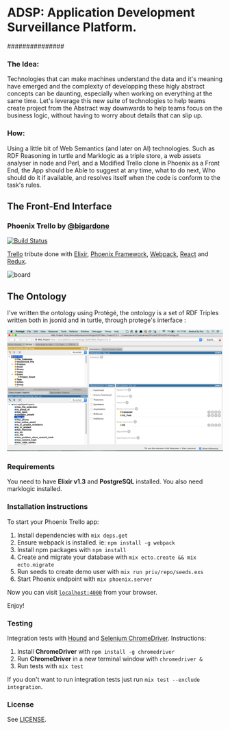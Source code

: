 # ADSP: Application Development Surveillance Platform.
###############


### The Idea:
 Technologies that can make machines understand the data and it's meaning have emerged
 and the complexity of developping these higly abstract concepts can be daunting, especially when working on
 everything at the same time.
 Let's leverage this new suite of technologies to help teams create project from the Abstract way downwards to help
 teams focus on the business logic, without having to worry about details that can slip up.

### How:
 Using a little bit of Web Semantics (and later on AI) technologies.
 Such as RDF Reasoning in turtle and Marklogic as a triple store, a web assets analyser in node and Perl, 
 and a Modified Trello clone in Phoenix as a Front End, the App should be Able to suggest at any time, what to do next,
 Who should do it if available, and resolves itself when the code is conform to the task's rules.

## The Front-End Interface


### Phoenix Trello by [@bigardone](https://github.com/bigardone/phoenix-trello) 
[![Build Status](https://travis-ci.org/bigardone/phoenix-trello.svg?branch=master)](https://travis-ci.org/bigardone/phoenix-trello)


[Trello](http://trello.com) tribute done with [Elixir](https://github.com/elixir-lang/elixir), [Phoenix Framework](https://github.com/phoenixframework/phoenix), [Webpack](https://github.com/webpack/webpack), [React](https://github.com/facebook/react) and [Redux](https://github.com/rackt/redux).

![`board`](http://codeloveandboards.com/images/blog/trello_tribute_pt_1/sign-in-a8fa19da.jpg)


## The Ontology
 I've written the ontology using Protégé, the ontology is a set of RDF Triples written both in jsonld and in turtle, through protege's interface :

![`Protege's Web Development Ontology`](https://raw.githubusercontent.com/AbdoulSy/ADSP/master/protege.png)


### Requirements
You need to have **Elixir v1.3** and **PostgreSQL** installed.
You also need marklogic installed.

### Installation instructions
To start your Phoenix Trello app:

  1. Install dependencies with `mix deps.get`
  2. Ensure webpack is installed. ie: `npm install -g webpack`
  3. Install npm packages with `npm install`
  4. Create and migrate your database with `mix ecto.create && mix ecto.migrate`
  5. Run seeds to create demo user with `mix run priv/repo/seeds.exs`
  6. Start Phoenix endpoint with `mix phoenix.server`

Now you can visit [`localhost:4000`](http://localhost:4000) from your browser.

Enjoy!

### Testing
Integration tests with [Hound](https://github.com/HashNuke/hound) and [Selenium ChromeDriver](https://github.com/SeleniumHQ/selenium/wiki/ChromeDriver). Instructions:

  1. Install **ChromeDriver** with `npm install -g chromedriver`
  2. Run **ChromeDriver** in a new terminal window with `chromedriver &`
  3. Run tests with `mix test`

If you don't want to run integration tests just run `mix test --exclude integration`.

### License

See [LICENSE](LICENSE).
